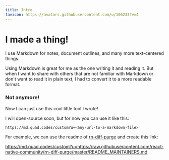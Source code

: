 ```yaml
---
title: Intro
favicon: https://avatars.githubusercontent.com/u/100233?v=4
---
```


# I made a thing!

I use Markdown for notes, document outlines, and many more text-centered things.

Using Markdown is great for me as the one writing it and reading it. But when I want to share with others that are not familiar with Markdown or don't want to read it in plain text, I had to convert it to a more readable format.

### Not anymore!

Now I can just use this cool little tool I wrote!

I will open-source soon, but for now you can use it like this:

```
https://md.quad.codes/custom?u=<any-url-to-a-markdown-file>
```

For example, we can use the readme of [rn-diff-purge](https://github.com/react-native-community/rn-diff-purge) and create this link:

https://md.quad.codes/custom?u=https://raw.githubusercontent.com/react-native-community/rn-diff-purge/master/README_MAINTAINERS.md
